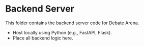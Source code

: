 # Backend Server

This folder contains the backend server code for Debate Arena.

- Host locally using Python (e.g., FastAPI, Flask).
- Place all backend logic here.
